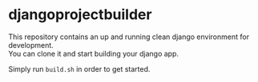 # djangoprojectbuilder  

This repository contains an up and running clean django environment for development.  
You can clone it and start building your django app.

Simply run ```build.sh``` in order to get started.
